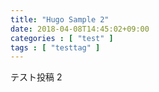 ```yaml
---
title: "Hugo Sample 2"
date: 2018-04-08T14:45:02+09:00
categories : [ "test" ]
tags : [ "testtag" ]
---
```


テスト投稿 2


